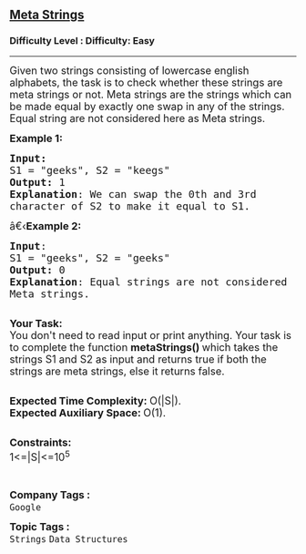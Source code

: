 <h2><a href="https://www.geeksforgeeks.org/problems/meta-strings5713/1">Meta Strings</a></h2><h3>Difficulty Level : Difficulty: Easy</h3><hr><div class="problems_problem_content__Xm_eO"><p><span style="font-size:18px">Given two strings consisting of lowercase english alphabets, the task is to check whether these strings are meta strings or not. Meta strings are the strings which can be made equal by exactly one swap in any of the strings. Equal string are not considered here as Meta strings.</span></p>

<p><span style="font-size:18px"><strong>Example 1:</strong></span></p>

<pre><span style="font-size:18px"><strong>Input:</strong>
S1 = "geeks", S2 = "keegs"
<strong>Output:</strong> 1
<strong>Explanation</strong>: We can swap the 0th and 3rd
character of S2 to make it equal to S1.</span>
</pre>

<p><span style="font-size:18px">â€‹<strong>Example 2:</strong></span></p>

<pre><span style="font-size:18px"><strong>Input</strong>: 
S1 = "geeks", S2 = "geeks"
<strong>Output:</strong> 0
<strong>Explanation</strong>: Equal strings are not considered
Meta strings.</span>
</pre>

<p><br>
<span style="font-size:18px"><strong>Your Task:</strong><br>
You don't need to read input or print anything. Your task is to complete the function&nbsp;<strong>metaStrings()&nbsp;</strong>which takes the strings S1 and S2&nbsp;as input and returns true if both the strings are meta strings, else it returns false.</span></p>

<p><br>
<span style="font-size:18px"><strong>Expected Time Complexity:&nbsp;</strong>O(|S|).<br>
<strong>Expected Auxiliary Space:&nbsp;</strong>O(1).</span></p>

<p><br>
<span style="font-size:18px"><strong>Constraints:</strong><br>
1&lt;=|S|&lt;=10<sup>5</sup></span></p>

<p>&nbsp;</p>
</div><p><span style=font-size:18px><strong>Company Tags : </strong><br><code>Google</code>&nbsp;<br><p><span style=font-size:18px><strong>Topic Tags : </strong><br><code>Strings</code>&nbsp;<code>Data Structures</code>&nbsp;